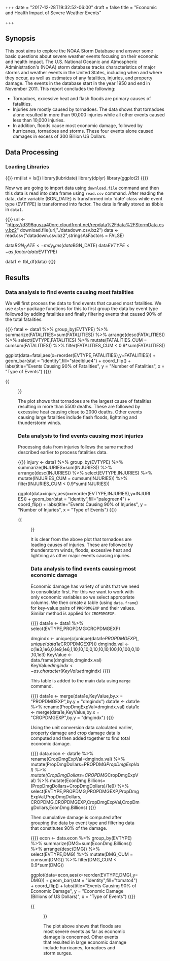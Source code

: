 +++
date = "2017-12-28T19:32:52-06:00"
draft = false
title = "Economic and Health Impact of Severe Weather Events"

+++

## Synopsis

This post aims to explore the NOAA Storm Database and answer some basic questions about severe weather events focusing on their economic and health impact. The U.S. National Oceanic and Atmospheric Administration's (NOAA) storm database tracks characteristics of major storms and weather events in the United States, including when and where they occur, as well as estimates of any fatalities, injuries, and property damage. The events in the database start in the year 1950 and end in November 2011. This report concludes the following:

* Tornadoes, excessive heat and flash floods are primary causes of fatalities. 
* Injuries are mostly caused by tornadoes. The data shows that tornadoes alone resulted in more than 90,000 injuries while all other events caused less than 10,000 injuries.
* In addition, floods cause most economic damage, followed by hurricanes, tornadoes and storms. These four events alone caused damages in excess of 300 Billion US Dollars.

## Data Processing
### Loading Libraries


{{<highlight R>}}
rm(list = ls())
library(lubridate)
library(dplyr)
library(ggplot2)
{{</highlight>}}

Now we are going to import data using `download.file` command and then this data is read into data frame using `read.csv` command. After reading the data, date variable (BGN_DATE) is transformed into 'date' class while event type (EVTYPE) is transformed into factor. The data is finally stored as tibble in `data1`.


{{<highlight R>}}
url <- "https://d396qusza40orc.cloudfront.net/repdata%2Fdata%2FStormData.csv.bz2"
download.file(url,"./datadown.csv.bz2")
data <- read.csv("datadown.csv.bz2",stringsAsFactors = FALSE)

data$BGN_DATE <- mdy_hms(data$BGN_DATE)
data$EVTYPE <- as.factor(data$EVTYPE)

data1 <- tbl_df(data)
{{</highlight>}}

## Results

### Data analysis to find events causing most fatalities
We will first process the data to find events that caused most fatalities. We use `dplyr` package functions for this to first group the data by event type followed by adding fatalities and finally filtering events that caused 90% of the total fatalities.


{{<highlight R>}}
fatal <- data1  %>% 
        group_by(EVTYPE) %>% 
        summarize(FATALITIES=sum(FATALITIES)) %>% 
        arrange(desc(FATALITIES)) %>% 
        select(EVTYPE,FATALITIES) %>% 
        mutate(FATALITIES_CUM = cumsum(FATALITIES)) %>%
        filter(FATALITIES_CUM < 0.9*sum(FATALITIES))

ggplot(data=fatal,aes(x=reorder(EVTYPE,FATALITIES),y=FATALITIES)) + 
        geom_bar(stat = "identity",fill="steelblue4") + 
        coord_flip() + 
        labs(title="Events Causing 90% of Fatalities",
             y = "Number of Fatalities",
             x = "Type of Events")
{{</highlight>}}

{{<figure src="../images/fatalities-1.png" width="90%" >}}

The plot shows that tornadoes are the largest cause of fatalities resulting in more than 5500 deaths. These are followed by excessive heat causing close to 2000 deaths. Other events causing large fatalities include flash floods, lightning and thunderstorm winds.

### Data analysis to find events causing most injuries
Processing data from injuries follows the same method described earlier to process fatalities data.


{{<highlight R>}}
injury <- data1  %>% 
        group_by(EVTYPE) %>% 
        summarize(INJURIES=sum(INJURIES)) %>% 
        arrange(desc(INJURIES)) %>% 
        select(EVTYPE,INJURIES) %>% 
        mutate(INJURIES_CUM = cumsum(INJURIES)) %>%
        filter(INJURIES_CUM < 0.9*sum(INJURIES))

ggplot(data=injury,aes(x=reorder(EVTYPE,INJURIES),y=INJURIES)) + 
        geom_bar(stat = "identity",fill="palegreen4") + 
        coord_flip() +
        labs(title="Events Causing 90% of Injuries",
                y = "Number of Injuries",
                x = "Type of Events")
{{</highlight>}}

{{<figure src="../images/injuries-1.png" width="90%" >}}

It is clear from the above plot that tornadoes are leading causes of injuries. These are followed by thunderstorm winds, floods, excessive heat and lightning as other major events causing injuries.

### Data analysis to find events causing most economic damage
Economic damage has variety of units that we need to consolidate first. For this we want to work with only economic variables so we select appropriate columns. We then create a table (using `data.frame`) for key-value pairs of `PROPDMGEXP` and their values. Similar method is applied for `CROPDMGEXP`.


{{<highlight R>}}
data1e <- data1 %>% select(EVTYPE,PROPDMG:CROPDMGEXP)

dmgindx <- unique(c(unique(data1e$PROPDMGEXP),unique(data1e$CROPDMGEXP)))
dmgindx.val <- c(1e3,1e6,0,1e9,1e6,1,10,10,10,0,10,10,10,100,10,100,0,10,10,1e3)
KeyValue <- data.frame(dmgindx,dmgindx.val)
KeyValue$dmgindx <- as.character(KeyValue$dmgindx)
{{</highlight>}}

This table is added to the main data using `merge` command.


{{<highlight R >}}
data1e <- merge(data1e,KeyValue,by.x = "PROPDMGEXP",by.y = "dmgindx")
data1e <- data1e %>% rename(PropDmgExpVal=dmgindx.val)
data1e <- merge(data1e,KeyValue,by.x = "CROPDMGEXP",by.y = "dmgindx")
{{</highlight>}}

Using the unit conversion data calculated earlier, property damage and crop damage data is computed and then added together to find total economic damage.


{{<highlight R>}}
data.econ <- data1e %>% 
        rename(CropDmgExpVal=dmgindx.val) %>% 
        mutate(PropDmgDollars=PROPDMG*PropDmgExpVal) %>% 
        mutate(CropDmgDollars=CROPDMG*CropDmgExpVal) %>% 
        mutate(EconDmg.Billions=(PropDmgDollars+CropDmgDollars)/1e9) %>%
        select(EVTYPE,PROPDMG,PROPDMGEXP,PropDmgExpVal,PropDmgDollars,
               CROPDMG,CROPDMGEXP,CropDmgExpVal,CropDmgDollars,EconDmg.Billions)
{{</highlight>}}

Then cumulative damage is computed after grouping the data  by event type and filtering data that constitutes 90% of the damage.


{{<highlight R>}}
econ <- data.econ  %>% 
        group_by(EVTYPE) %>% 
        summarize(DMG=sum(EconDmg.Billions)) %>% 
        arrange(desc(DMG)) %>% 
        select(EVTYPE,DMG) %>% 
        mutate(DMG_CUM = cumsum(DMG)) %>%
        filter(DMG_CUM < 0.9*sum(DMG))

ggplot(data=econ,aes(x=reorder(EVTYPE,DMG),y=DMG)) + 
        geom_bar(stat = "identity",fill="tomato4") + 
        coord_flip() + 
        labs(title="Events Causing 90% of Economic Damage",
                y = "Economic Damage (Billions of US Dollars)",
                x = "Type of Events")
{{</highlight>}}

{{<figure src="../images/econ-1.png" width="90%" >}}

The plot above shows that floods are most severe events as far as economic damage is concerned. Other events that resulted in large economic damage include hurricanes, tornadoes and storm surges.
